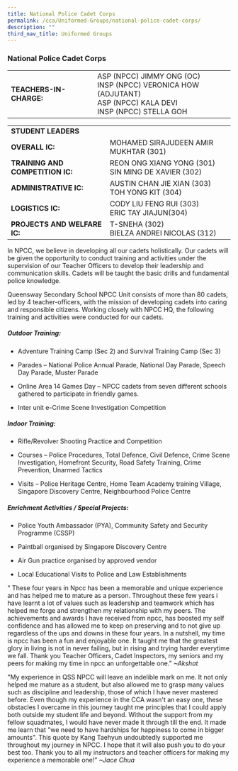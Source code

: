 ```yaml
---
title: National Police Cadet Corps
permalink: /cca/Uniformed-Groups/national-police-cadet-corps/
description: ""
third_nav_title: Uniformed Groups
---
```

### National Police Cadet Corps

|  	|  	|
|---	|---	|
| **TEACHERS-IN-CHARGE:** 	| ASP (NPCC) JIMMY ONG (OC)<br> INSP (NPCC) VERONICA HOW (ADJUTANT)<br>ASP (NPCC) KALA DEVI<br>INSP (NPCC) STELLA GOH 	|

|  |  |  |
| -------- | -------- | -------- |
| **STUDENT LEADERS** 	|  	|
| **OVERALL IC:** 	|MOHAMED SIRAJUDEEN AMIR MUKHTAR (301) 	|
| **TRAINING AND COMPETITION IC:** 	|           REON ONG XIANG YONG (301)<br>SIN MING DE XAVIER (302) 	|
| **ADMINISTRATIVE IC:** 	| AUSTIN CHAN JIE XIAN (303)<br>TOH YONG KIT (304) 	|
| **LOGISTICS IC:** 	| CODY LIU FENG RUI (303)<br>ERIC TAY JIAJUN(304) 	|
| **PROJECTS AND WELFARE IC:** 	| T-SNEHA (302)<br>BIELZA ANDREI NICOLAS (312) 	|

In NPCC, we believe in developing all our cadets holistically. Our cadets will be given the opportunity to conduct training and activities under the supervision of our Teacher Officers to develop their leadership and communication skills. Cadets will be taught the basic drills and fundamental police knowledge. 

Queensway Secondary School NPCC Unit consists of more than 80 cadets, led by 4 teacher-officers, with the mission of developing cadets into caring and responsible citizens. Working closely with NPCC HQ, the following training and activities were conducted for our cadets.

##### Outdoor Training:

*   Adventure Training Camp (Sec 2) and Survival Training Camp (Sec 3)
    
*   Parades – National Police Annual Parade, National Day Parade, Speech Day Parade, Muster Parade
    
*   Online Area 14 Games Day – NPCC cadets from seven different schools gathered to participate in friendly games.  
    
*   Inter unit e-Crime Scene Investigation Competition
    

##### Indoor Training: 

*   Rifle/Revolver Shooting Practice and Competition
    
*   Courses – Police Procedures, Total Defence, Civil Defence, Crime Scene Investigation, Homefront Security, Road Safety Training, Crime Prevention, Unarmed Tactics
    
*   Visits – Police Heritage Centre, Home Team Academy training Village, Singapore Discovery Centre, Neighbourhood Police Centre
    

##### Enrichment Activities / Special Projects:

*   Police Youth Ambassador (PYA), Community Safety and Security Programme (CSSP)
    
*   Paintball organised by Singapore Discovery Centre
    
*   Air Gun practice organised by approved vendor
    
*   Local Educational Visits to Police and Law Establishments
    

" These four years in Npcc has been a memorable and unique experience and has helped me to mature as a person. Throughout these few years i have learnt a lot of values such as leadership and teamwork which has helped me forge and strengthen my relationship with my peers. The achievements and awards I have received from npcc, has boosted my self confidence and has allowed me to keep on preserving and to not give up regardless of the ups and downs in these four years. In a nutshell, my time is npcc has been a fun and enjoyable one. It taught me that the greatest glory in living is not in never failing, but in rising and trying harder everytime we fall. Thank you Teacher Officers, Cadet Inspectors, my seniors and my peers for making my time in npcc an unforgettable one."
*~Akshat*

"My experience in QSS NPCC will leave an indelible mark on me. It not only helped me mature as a student, but also allowed me to grasp many values such as discipline and leadership, those of which I have never mastered before. Even though my experience in the CCA wasn't an easy one, these obstacles I overcame in this journey taught me principles that I could apply both outside my student life and beyond. Without the support from my fellow squadmates, I would have never made it through till the end. It made me learn that "we need to have hardships for happiness to come in bigger amounts". This quote by Kang Taehyun undoubtedly supported me throughout my journey in NPCC. I hope that it will also push you to do your best too. Thank you to all my instructors and teacher officers for making my experience a memorable one!”
*~Jace Chua*
